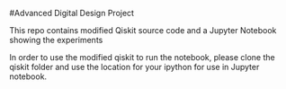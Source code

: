 #Advanced Digital Design Project

This repo contains modified Qiskit source code and a Jupyter Notebook showing
the experiments

In order to use the modified qiskit to run the notebook, please clone the qiskit folder and use
the location for your ipython for use in Jupyter notebook.
